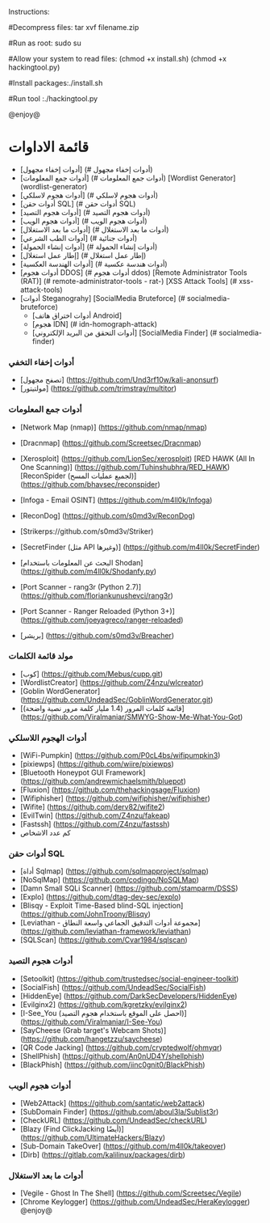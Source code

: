 Instructions:

#Decompress files: tar xvf filename.zip 

#Run as root: sudo su 

#Allow your system to read files: (chmod +x install.sh)
(chmod +x hackingtool.py)

#Install packages:./install.sh

#Run tool :./hackingtool.py 

@enjoy@

# قائمة الاداوات 
- [أدوات إخفاء مجهول] (# أدوات إخفاء مجهول)
- [أدوات جمع المعلومات] (# أدوات جمع المعلومات)
                                                                                                                             [Wordlist Generator] (wordlist-generator)
- [أدوات هجوم لاسلكي] (# أدوات هجوم لاسلكي)
- [أدوات حقن SQL] (# أدوات حقن SQL)
- [أدوات هجوم التصيد] (# أدوات هجوم التصيد)
- [أدوات هجوم الويب] (# أدوات هجوم الويب)
- [أدوات ما بعد الاستغلال] (# أدوات ما بعد الاستغلال)
- [أدوات الطب الشرعي] (# أدوات جنائية)
- [أدوات إنشاء الحمولة] (# أدوات إنشاء الحمولة)
- [إطار عمل استغلال] (# إطار عمل استغلال)
- [أدوات الهندسة العكسية] (# أدوات هندسة عكسية)
- [أدوات هجوم DDOS] (# أدوات هجوم ddos)
                                                                                               [Remote Administrator Tools (RAT)] (# remote-administrator-tools - rat-)
                                                                                                                              [XSS Attack Tools] (# xss-attack-tools)
- [أدوات Steganograhy]
                                                                                                                  [SocialMedia Bruteforce] (# socialmedia-bruteforce)
     - [أدوات اختراق هاتف Android] 
     - [هجوم IDN] (# idn-homograph-attack)
     - [أدوات التحقق من البريد الإلكتروني]
                                                                                                                        [SocialMedia Finder] (# socialmedia-finder)
### أدوات إخفاء التخفي
- [تصفح مجهول] (https://github.com/Und3rf10w/kali-anonsurf)
- [مولتيتور] (https://github.com/trimstray/multitor)
### أدوات جمع المعلومات
- [Network Map (nmap)] (https://github.com/nmap/nmap) 
- [Dracnmap] (https://github.com/Screetsec/Dracnmap)


- [Xerosploit] (https://github.com/LionSec/xerosploit)
  [RED HAWK (All In One Scanning)] (https://github.com/Tuhinshubhra/RED_HAWK)
  [ReconSpider (لجميع عمليات المسح)] (https://github.com/bhavsec/reconspider)
- [Infoga - Email OSINT] (https://github.com/m4ll0k/Infoga)
- [ReconDog] (https://github.com/s0md3v/ReconDog)
- [Strikerps://github.com/s0md3v/Striker)
- [SecretFinder (مثل API وغيرها)] (https://github.com/m4ll0k/SecretFinder)
- [البحث عن المعلومات باستخدام Shodan] (https://github.com/m4ll0k/Shodanfy.py)
- [Port Scanner - rang3r (Python 2.7)] (https://github.com/floriankunushevci/rang3r)
- [Port Scanner - Ranger Reloaded (Python 3+)] (https://github.com/joeyagreco/ranger-reloaded)
- [بريشر] (https://github.com/s0md3v/Breacher)
### مولد قائمة الكلمات
- [كوب] (https://github.com/Mebus/cupp.git)
- [WordlistCreator] (https://github.com/Z4nzu/wlcreator)
- [Goblin WordGenerator] (https://github.com/UndeadSec/GoblinWordGenerator.git)
- [قائمة كلمات المرور (1.4 مليار كلمة مرور نصية واضحة)] (https://github.com/Viralmaniar/SMWYG-Show-Me-What-You-Got)
### أدوات الهجوم اللاسلكي
- [WiFi-Pumpkin] (https://github.com/P0cL4bs/wifipumpkin3)
- [pixiewps] (https://github.com/wiire/pixiewps)
- [Bluetooth Honeypot GUI Framework] (https://github.com/andrewmichaelsmith/bluepot)
- [Fluxion] (https://github.com/thehackingsage/Fluxion)
- [Wifiphisher] (https://github.com/wifiphisher/wifiphisher)
- [Wifite] (https://github.com/derv82/wifite2)
- [EvilTwin] (https://github.com/Z4nzu/fakeap)
- [Fastssh] (https://github.com/Z4nzu/fastssh)
- كم عدد الاشخاص
### أدوات حقن SQL
- [أداة Sqlmap] (https://github.com/sqlmapproject/sqlmap)
- [NoSqlMap] (https://github.com/codingo/NoSQLMap)
- [Damn Small SQLi Scanner] (https://github.com/stamparm/DSSS)
- [Explo] (https://github.com/dtag-dev-sec/explo)
- [Blisqy - Exploit Time-Based blind-SQL injection] (https://github.com/JohnTroony/Blisqy)
- [Leviathan - مجموعة أدوات التدقيق الجماعي واسعة النطاق] (https://github.com/leviathan-framework/leviathan)
- [SQLScan] (https://github.com/Cvar1984/sqlscan)
### أدوات هجوم التصيد
- [Setoolkit] (https://github.com/trustedsec/social-engineer-toolkit)
- [SocialFish] (https://github.com/UndeadSec/SocialFish)
- [HiddenEye] (https://github.com/DarkSecDevelopers/HiddenEye)
- [Evilginx2] (https://github.com/kgretzky/evilginx2)
- [I-See_You (احصل على الموقع باستخدام هجوم التصيد)] (https://github.com/Viralmaniar/I-See-You)
- [SayCheese (Grab target's Webcam Shots)] (https://github.com/hangetzzu/saycheese)
- [QR Code Jacking] (https://github.com/cryptedwolf/ohmyqr)
- [ShellPhish] (https://github.com/An0nUD4Y/shellphish)
- [BlackPhish] (https://github.com/iinc0gnit0/BlackPhish)
### أدوات هجوم الويب
- [Web2Attack] (https://github.com/santatic/web2attack)
- [SubDomain Finder] (https://github.com/aboul3la/Sublist3r)
- [CheckURL] (https://github.com/UndeadSec/checkURL)
- [Blazy (Find ClickJacking أيضًا)] (https://github.com/UltimateHackers/Blazy)
- [Sub-Domain TakeOver] (https://github.com/m4ll0k/takeover)
- [Dirb] (https://gitlab.com/kalilinux/packages/dirb)
### أدوات ما بعد الاستغلال
- [Vegile - Ghost In The Shell] (https://github.com/Screetsec/Vegile)
- [Chrome Keylogger] (https://github.com/UndeadSec/HeraKeylogger)
@enjoy@
